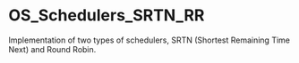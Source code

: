 # OS_Schedulers_SRTN_RR
Implementation of two types of schedulers, SRTN (Shortest Remaining Time Next) and Round Robin.
